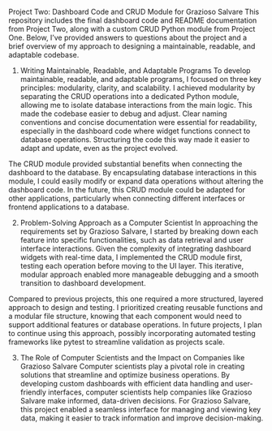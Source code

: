 Project Two: Dashboard Code and CRUD Module for Grazioso Salvare
This repository includes the final dashboard code and README documentation from Project Two, along with a custom CRUD Python module from Project One. Below, I’ve provided answers to questions about the project and a brief overview of my approach to designing a maintainable, readable, and adaptable codebase.

1. Writing Maintainable, Readable, and Adaptable Programs
To develop maintainable, readable, and adaptable programs, I focused on three key principles: modularity, clarity, and scalability. I achieved modularity by separating the CRUD operations into a dedicated Python module, allowing me to isolate database interactions from the main logic. This made the codebase easier to debug and adjust. Clear naming conventions and concise documentation were essential for readability, especially in the dashboard code where widget functions connect to database operations. Structuring the code this way made it easier to adapt and update, even as the project evolved.

The CRUD module provided substantial benefits when connecting the dashboard to the database. By encapsulating database interactions in this module, I could easily modify or expand data operations without altering the dashboard code. In the future, this CRUD module could be adapted for other applications, particularly when connecting different interfaces or frontend applications to a database.

2. Problem-Solving Approach as a Computer Scientist
In approaching the requirements set by Grazioso Salvare, I started by breaking down each feature into specific functionalities, such as data retrieval and user interface interactions. Given the complexity of integrating dashboard widgets with real-time data, I implemented the CRUD module first, testing each operation before moving to the UI layer. This iterative, modular approach enabled more manageable debugging and a smooth transition to dashboard development.

Compared to previous projects, this one required a more structured, layered approach to design and testing. I prioritized creating reusable functions and a modular file structure, knowing that each component would need to support additional features or database operations. In future projects, I plan to continue using this approach, possibly incorporating automated testing frameworks like pytest to streamline validation as projects scale.

3. The Role of Computer Scientists and the Impact on Companies like Grazioso Salvare
Computer scientists play a pivotal role in creating solutions that streamline and optimize business operations. By developing custom dashboards with efficient data handling and user-friendly interfaces, computer scientists help companies like Grazioso Salvare make informed, data-driven decisions. For Grazioso Salvare, this project enabled a seamless interface for managing and viewing key data, making it easier to track information and improve decision-making.
